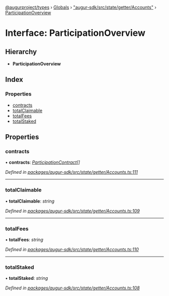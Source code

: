[@augurproject/types](../README.md) › [Globals](../globals.md) › ["augur-sdk/src/state/getter/Accounts"](../modules/_augur_sdk_src_state_getter_accounts_.md) › [ParticipationOverview](_augur_sdk_src_state_getter_accounts_.participationoverview.md)

# Interface: ParticipationOverview

## Hierarchy

* **ParticipationOverview**

## Index

### Properties

* [contracts](_augur_sdk_src_state_getter_accounts_.participationoverview.md#contracts)
* [totalClaimable](_augur_sdk_src_state_getter_accounts_.participationoverview.md#totalclaimable)
* [totalFees](_augur_sdk_src_state_getter_accounts_.participationoverview.md#totalfees)
* [totalStaked](_augur_sdk_src_state_getter_accounts_.participationoverview.md#totalstaked)

## Properties

###  contracts

• **contracts**: *[ParticipationContract](_augur_sdk_src_state_getter_accounts_.participationcontract.md)[]*

*Defined in [packages/augur-sdk/src/state/getter/Accounts.ts:111](https://github.com/AugurProject/augur/blob/88b6e76efb/packages/augur-sdk/src/state/getter/Accounts.ts#L111)*

___

###  totalClaimable

• **totalClaimable**: *string*

*Defined in [packages/augur-sdk/src/state/getter/Accounts.ts:109](https://github.com/AugurProject/augur/blob/88b6e76efb/packages/augur-sdk/src/state/getter/Accounts.ts#L109)*

___

###  totalFees

• **totalFees**: *string*

*Defined in [packages/augur-sdk/src/state/getter/Accounts.ts:110](https://github.com/AugurProject/augur/blob/88b6e76efb/packages/augur-sdk/src/state/getter/Accounts.ts#L110)*

___

###  totalStaked

• **totalStaked**: *string*

*Defined in [packages/augur-sdk/src/state/getter/Accounts.ts:108](https://github.com/AugurProject/augur/blob/88b6e76efb/packages/augur-sdk/src/state/getter/Accounts.ts#L108)*
